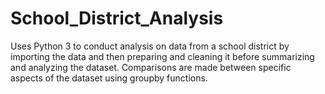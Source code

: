 # School_District_Analysis
Uses Python 3 to conduct analysis on data from a school district by importing the data and then preparing and cleaning it before summarizing and analyzing the dataset. Comparisons are made between specific aspects of the dataset using groupby functions.
